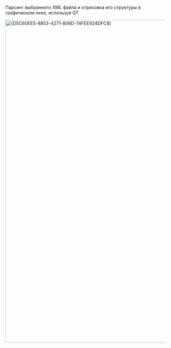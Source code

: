 Парсинг выбранного XML файла и отрисовка его структуры в графическом окне, используя QT

<img width="1920" height="1012" alt="{D5C60EE5-8853-4271-806D-74FEE924DFC8}" src="https://github.com/user-attachments/assets/fb8e7a9f-84f9-4c63-bfc0-3b855247e843" />
